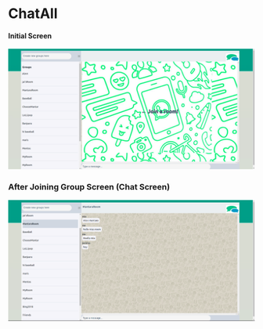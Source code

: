 # ChatAll

#### Initial Screen
![Initial Screen](chatall2.png)

### After Joining Group Screen (Chat Screen)
![Chat Screen](Chatall.png)

